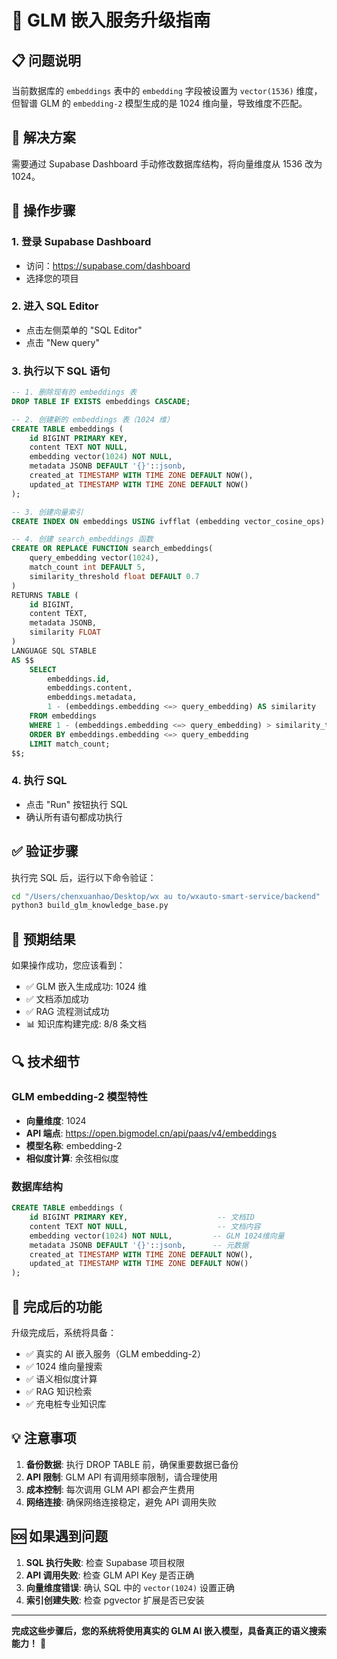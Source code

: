 # 🔧 GLM 嵌入服务升级指南

## 📋 问题说明

当前数据库的 `embeddings` 表中的 `embedding` 字段被设置为 `vector(1536)` 维度，但智谱 GLM 的 `embedding-2` 模型生成的是 1024 维向量，导致维度不匹配。

## 🎯 解决方案

需要通过 Supabase Dashboard 手动修改数据库结构，将向量维度从 1536 改为 1024。

## 📝 操作步骤

### 1. 登录 Supabase Dashboard
- 访问：https://supabase.com/dashboard
- 选择您的项目

### 2. 进入 SQL Editor
- 点击左侧菜单的 "SQL Editor"
- 点击 "New query"

### 3. 执行以下 SQL 语句

```sql
-- 1. 删除现有的 embeddings 表
DROP TABLE IF EXISTS embeddings CASCADE;

-- 2. 创建新的 embeddings 表（1024 维）
CREATE TABLE embeddings (
    id BIGINT PRIMARY KEY,
    content TEXT NOT NULL,
    embedding vector(1024) NOT NULL,
    metadata JSONB DEFAULT '{}'::jsonb,
    created_at TIMESTAMP WITH TIME ZONE DEFAULT NOW(),
    updated_at TIMESTAMP WITH TIME ZONE DEFAULT NOW()
);

-- 3. 创建向量索引
CREATE INDEX ON embeddings USING ivfflat (embedding vector_cosine_ops) WITH (lists = 100);

-- 4. 创建 search_embeddings 函数
CREATE OR REPLACE FUNCTION search_embeddings(
    query_embedding vector(1024),
    match_count int DEFAULT 5,
    similarity_threshold float DEFAULT 0.7
)
RETURNS TABLE (
    id BIGINT,
    content TEXT,
    metadata JSONB,
    similarity FLOAT
)
LANGUAGE SQL STABLE
AS $$
    SELECT 
        embeddings.id,
        embeddings.content,
        embeddings.metadata,
        1 - (embeddings.embedding <=> query_embedding) AS similarity
    FROM embeddings
    WHERE 1 - (embeddings.embedding <=> query_embedding) > similarity_threshold
    ORDER BY embeddings.embedding <=> query_embedding
    LIMIT match_count;
$$;
```

### 4. 执行 SQL
- 点击 "Run" 按钮执行 SQL
- 确认所有语句都成功执行

## ✅ 验证步骤

执行完 SQL 后，运行以下命令验证：

```bash
cd "/Users/chenxuanhao/Desktop/wx au to/wxauto-smart-service/backend"
python3 build_glm_knowledge_base.py
```

## 🎉 预期结果

如果操作成功，您应该看到：
- ✅ GLM 嵌入生成成功: 1024 维
- ✅ 文档添加成功
- ✅ RAG 流程测试成功
- 📊 知识库构建完成: 8/8 条文档

## 🔍 技术细节

### GLM embedding-2 模型特性
- **向量维度**: 1024
- **API 端点**: https://open.bigmodel.cn/api/paas/v4/embeddings
- **模型名称**: embedding-2
- **相似度计算**: 余弦相似度

### 数据库结构
```sql
CREATE TABLE embeddings (
    id BIGINT PRIMARY KEY,                    -- 文档ID
    content TEXT NOT NULL,                    -- 文档内容
    embedding vector(1024) NOT NULL,         -- GLM 1024维向量
    metadata JSONB DEFAULT '{}'::jsonb,      -- 元数据
    created_at TIMESTAMP WITH TIME ZONE DEFAULT NOW(),
    updated_at TIMESTAMP WITH TIME ZONE DEFAULT NOW()
);
```

## 🚀 完成后的功能

升级完成后，系统将具备：
- ✅ 真实的 AI 嵌入服务（GLM embedding-2）
- ✅ 1024 维向量搜索
- ✅ 语义相似度计算
- ✅ RAG 知识检索
- ✅ 充电桩专业知识库

## 💡 注意事项

1. **备份数据**: 执行 DROP TABLE 前，确保重要数据已备份
2. **API 限制**: GLM API 有调用频率限制，请合理使用
3. **成本控制**: 每次调用 GLM API 都会产生费用
4. **网络连接**: 确保网络连接稳定，避免 API 调用失败

## 🆘 如果遇到问题

1. **SQL 执行失败**: 检查 Supabase 项目权限
2. **API 调用失败**: 检查 GLM API Key 是否正确
3. **向量维度错误**: 确认 SQL 中的 `vector(1024)` 设置正确
4. **索引创建失败**: 检查 pgvector 扩展是否已安装

---

**完成这些步骤后，您的系统将使用真实的 GLM AI 嵌入模型，具备真正的语义搜索能力！** 🎉
